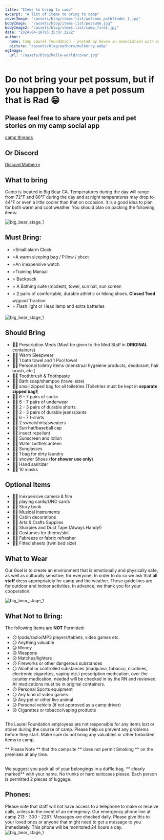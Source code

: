 ```yaml
---
title: "Items to bring to camp"
excerpt: "A list of items to bring to camp"
coverImage: "/assets/blog/items-list/welcome_pathfinder_1.jpg"
bodyImage:  "/assets/blog/items-list/possum6.jpg"
bodyImage2: "/assets/blog/items-list/camp_fire1.jpg"
date: "2024-04-16T05:35:07.322Z"
author:
  name: Camp Laurel foundation - posted by Seven in association with camp mulberry 
  picture: "/assets/blog/authors/mulberry.webp"
ogImage:
  url: "/assets/blog/hello-world/cover.jpg"
---
```


# Do not bring your pet possum, but if you happen to have a pet possum that is Rad 😁

## Please feel free to share your pets and pet stories on my camp social app 

[camp threads](https://camp-threads.vercel.app/)

## Or Discord

[Discord Mulberry](https://discord.gg/f85kj9YW)

## What to bring

Camp is located in Big Bear CA. Temperatures during the day will range from 72℉ and 80℉ during the day and at night temperatures may drop to 44℉ or even a little cooler than that on occasion. It is a good idea to plan for both warm and cool weather. You should plan on packing the following items: 

![big_bear_stage_1](/assets/blog/items-list/camp_drench_1.jpg)

## Must Bring: 
- ⭐Small alarm Clock
- ⭐A warm sleeping bag / Pillow / sheet
- ⭐An inexpensive watch 
- ⭐Training Manual 
- ⭐ Backpack
- ⭐ A Bathing suite (modest), towel, sun hat, sun screen
- ⭐ 2 pairs of comfortable, durable athletic or hiking shoes. **Closed Toed** w/good Traction 
- ⭐ Flash light or Head lamp and extra batteries 

![big_bear_stage_1](/assets/blog/items-list/cabins_1.jpg)

## Should Bring

- 🏳️‍🌈 Prescription Meds (Must be given to the Med Staff in **ORIGINAL** containers)
- 🏳️‍🌈 Warm Sleepwear 
- 🏳️‍🌈 1 bath towel and 1 Pool towel 
- 🏳️‍🌈 Personal toiletry items (menstrual hygeiene products, deodorant, hair brush, etc.)
- 🏳️‍🌈 Toothbrush & Toothpaste 
- 🏳️‍🌈 Bath soap/shampoo (travel size)
- 🏳️‍🌈 small zipped bag for all toiletries (Toiletries must be kept in **separate zipped bag!**)
- 🏳️‍🌈 6 - 7 pairs of socks
- 🏳️‍🌈 6 - 7 pairs of underwear 
- 🏳️‍🌈 2 - 3 pairs of durable shorts
- 🏳️‍🌈 2 - 3 pairs of durable jeans/pants
- 🏳️‍🌈 6 - 7 t-shirts
- 🏳️‍🌈 2 sweatshirts/sweaters 
- 🏳️‍🌈 Sun hat/baseball cap 
- 🏳️‍🌈 insect repellent 
- 🏳️‍🌈 Sunscreen and lotion
- 🏳️‍🌈 Water bottle/canteen 
- 🏳️‍🌈 Sunglasses 
- 🏳️‍🌈 1 bag for dirty laundry 
- 🏳️‍🌈 shower Shoes (**for shower use only**)
- 🏳️‍🌈 Hand sanitizer
- 🏳️‍🌈 10 masks

## Optional Items

- 🏳️‍🌈 Inexpensive camera & film 
- 🏳️‍🌈 playing cards/UNO cards
- 🏳️‍🌈 Story book 
- 🏳️‍🌈 Musical Instruments
- 🏳️‍🌈 Cabin decorations 
- 🏳️‍🌈 Arts & Crafts Supplies 
- 🏳️‍🌈 Sharpies and Duct Tape (Always Handy!)
- 🏳️‍🌈 Costumes for theme/skit
- 🏳️‍🌈 Fabreeze or fabric refresher 
- 🏳️‍🌈 Fitted sheets (twin bed size)

## What to Wear  
Our Goal is to create an environment that is emotionally and physically safe, as well as culturally sensitive, for everyone. In order to do so we ask that **all staff** dress appropriately for camp and the weather. These guidelines are for outdoor and indoor activities. In advance, we thank you for your cooperation. 

![big_bear_stage_1](/assets/blog/items-list/big_bear_stage_1.HEIC)


## What Not to Bring: 
The following Items are **NOT** Permitted:
- ☹️ Ipods/radio/MP3 players/tablets, video games etc.
- ☹️ Anything valuable
- ☹️ Money
- ☹️ Weapons 
- ☹️ Matches/lighters
- ☹️ Fireworks or other dangerous substances 
- ☹️ Alcohol or controlled substances (marijuana, tobacco, nicotines, electronic cigarettes, vaping etc.) prescription medication, over the counter medication, needed will be checked in by the RN and reviewed. All medications must be in original containers.
- ☹️ Personal Sports equipment
- ☹️ Any kind of video games
- ☹️ Any pet or other live animal 
- ☹️ Personal vehicle (if not approved as a camp driver)
- ☹️ Cigarettes or tobacco/vaping products

## 
The Laurel Foundation employees are not responsible for any items lost or stolen during the course of camp. Please help us prevent any problems before they start. Make sure do not bring any valuables or other forbidden items to camp.

** Please Note ** that the campsite ** does not permit Smoking ** on the premises at any time. 

## 

We suggest you pack all of your belongings in a duffle bag, ** clearly marked** with your name. No trunks or hard suitcases please. Each person is permitted 2 pieces of luggage. 



## Phones: 

Please note that staff will not have access to a telephone to make or receive calls, unless in the event of an emergency. Our emergency phone line at camp 213 - 300 - 2267. Messages are checked daily. Please give this to your loved ones or anyone that might need to get a message to you immediately. This phone will be monitored 24 hours a day. 
![big_bear_stage_1](/assets/blog/items-list/camp_drench_2.jpg)

